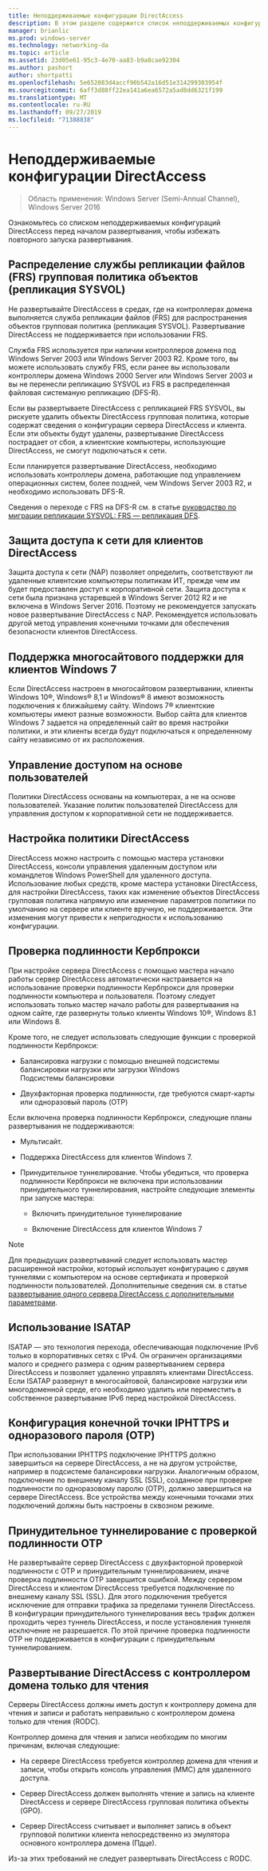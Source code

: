 ```yaml
---
title: Неподдерживаемые конфигурации DirectAccess
description: В этом разделе содержится список неподдерживаемых конфигураций DirectAccess в Windows Server 2016.
manager: brianlic
ms.prod: windows-server
ms.technology: networking-da
ms.topic: article
ms.assetid: 23d05e61-95c3-4e70-aa83-b9a8cae92304
ms.author: pashort
author: shortpatti
ms.openlocfilehash: 5e652083d4accf90b542a16d51e314299303954f
ms.sourcegitcommit: 6aff3d88ff22ea141a6ea6572a5ad8dd6321f199
ms.translationtype: MT
ms.contentlocale: ru-RU
ms.lasthandoff: 09/27/2019
ms.locfileid: "71388838"
---
```

# <a name="directaccess-unsupported-configurations"></a>Неподдерживаемые конфигурации DirectAccess

>Область применения: Windows Server (Semi-Annual Channel), Windows Server 2016

Ознакомьтесь со списком неподдерживаемых конфигураций DirectAccess перед началом развертывания, чтобы избежать повторного запуска развертывания.  

## <a name="bkmk_frs"></a>Распределение службы репликации файлов (FRS) групповая политика объектов (репликация SYSVOL)  
Не развертывайте DirectAccess в средах, где на контроллерах домена выполняется служба репликации файлов (FRS) для распространения объектов групповая политика (репликация SYSVOL). Развертывание DirectAccess не поддерживается при использовании FRS.  
  
Служба FRS используется при наличии контроллеров домена под Windows Server 2003 или Windows Server 2003 R2. Кроме того, вы можете использовать службу FRS, если ранее вы использовали контроллеры домена Windows 2000 Server или Windows Server 2003 и вы не перенесли репликацию SYSVOL из FRS в распределенная файловая системаную репликацию (DFS-R).  
  
Если вы развертываете DirectAccess с репликацией FRS SYSVOL, вы рискуете удалить объекты DirectAccess групповая политика, которые содержат сведения о конфигурации сервера DirectAccess и клиента. Если эти объекты будут удалены, развертывание DirectAccess пострадает от сбоя, а клиентские компьютеры, использующие DirectAccess, не смогут подключаться к сети.  
  
Если планируется развертывание DirectAccess, необходимо использовать контроллеры домена, работающие под управлением операционных систем, более поздней, чем Windows Server 2003 R2, и необходимо использовать DFS-R.  
  
Сведения о переходе с FRS на DFS-R см. в статье [руководство по миграции репликации SYSVOL: FRS — репликация DFS](https://technet.microsoft.com/library/dd640019(v=ws.10).aspx).  
  
## <a name="bkmk_nap"></a>Защита доступа к сети для клиентов DirectAccess  
Защита доступа к сети (NAP) позволяет определить, соответствуют ли удаленные клиентские компьютеры политикам ИТ, прежде чем им будет предоставлен доступ к корпоративной сети. Защита доступа к сети была признана устаревшей в Windows Server 2012 R2 и не включена в Windows Server 2016. Поэтому не рекомендуется запускать новое развертывание DirectAccess с NAP. Рекомендуется использовать другой метод управления конечными точками для обеспечения безопасности клиентов DirectAccess.  
  
## <a name="bkmk_multi"></a>Поддержка многосайтового поддержки для клиентов Windows 7  
Если DirectAccess настроен в многосайтовом развертывании, клиенты Windows 10&reg;, Windows&reg; 8,1 и Windows&reg; 8 имеют возможность подключения к ближайшему сайту.  Windows 7&reg; клиентские компьютеры имеют разные возможности. Выбор сайта для клиентов Windows 7 задается на определенный сайт во время настройки политики, и эти клиенты всегда будут подключаться к определенному сайту независимо от их расположения.  
  
## <a name="bkmk_user"></a>Управление доступом на основе пользователей  
Политики DirectAccess основаны на компьютерах, а не на основе пользователей. Указание политик пользователей DirectAccess для управления доступом к корпоративной сети не поддерживается.  
  
## <a name="bkmk_policy"></a>Настройка политики DirectAccess  
DirectAccess можно настроить с помощью мастера установки DirectAccess, консоли управления удаленным доступом или командлетов Windows PowerShell для удаленного доступа. Использование любых средств, кроме мастера установки DirectAccess, для настройки DirectAccess, таких как изменение объектов DirectAccess групповая политика напрямую или изменение параметров политики по умолчанию на сервере или клиенте вручную, не поддерживается. Эти изменения могут привести к непригодности к использованию конфигурации.  
  
## <a name="bkmk_kerb"></a>Проверка подлинности Кербпрокси  
При настройке сервера DirectAccess с помощью мастера начало работы сервер DirectAccess автоматически настраивается на использование проверки подлинности Кербпрокси для проверки подлинности компьютера и пользователя. Поэтому следует использовать только мастер начало работы для развертывания на одном сайте, где развернуты только клиенты Windows 10&reg;, Windows 8.1 или Windows 8.  
  
Кроме того, не следует использовать следующие функции с проверкой подлинности Кербпрокси:  
  
-   Балансировка нагрузки с помощью внешней подсистемы балансировки нагрузки или загрузки Windows   
    Подсистемы балансировки  
  
-   Двухфакторная проверка подлинности, где требуются смарт-карты или одноразовый пароль (OTP)  
  
Если включена проверка подлинности Кербпрокси, следующие планы развертывания не поддерживаются:  
  
-   Мультисайт.  
  
-   Поддержка DirectAccess для клиентов Windows 7.  
  
-   Принудительное туннелирование. Чтобы убедиться, что проверка подлинности Кербпрокси не включена при использовании принудительного туннелирования, настройте следующие элементы при запуске мастера:  
  
    -   Включить принудительное туннелирование  
  
    -   Включение DirectAccess для клиентов Windows 7  
  
> [!NOTE]  
> Для предыдущих развертываний следует использовать мастер расширенной настройки, который использует конфигурацию с двумя туннелями с компьютером на основе сертификата и проверкой подлинности пользователей. Дополнительные сведения см. в статье [развертывание одного сервера DirectAccess с дополнительными параметрами](../../remote-access/directaccess/single-server-advanced/Deploy-a-Single-DirectAccess-Server-with-Advanced-Settings.md).  
  
## <a name="bkmk_isa"></a>Использование ISATAP  
ISATAP — это технология перехода, обеспечивающая подключение IPv6 только в корпоративных сетях с IPv4. Он ограничен организациями малого и среднего размера с одним развертыванием сервера DirectAccess и позволяет удаленно управлять клиентами DirectAccess. Если ISATAP развернут в многосайтовой, балансировке нагрузки или многодоменной среде, его необходимо удалить или переместить в собственное развертывание IPv6 перед настройкой DirectAccess.  
  
## <a name="bkmk_iphttps"></a>Конфигурация конечной точки IPHTTPS и одноразового пароля (OTP)  
При использовании IPHTTPS подключение IPHTTPS должно завершиться на сервере DirectAccess, а не на другом устройстве, например в подсистеме балансировки нагрузки. Аналогичным образом, подключение по внешнему каналу SSL (SSL), созданное при проверке подлинности по одноразовому паролю (OTP), должно завершиться на сервере DirectAccess. Все устройства между конечными точками этих подключений должны быть настроены в сквозном режиме.  
  
## <a name="bkmk_ft"></a>Принудительное туннелирование с проверкой подлинности OTP  
Не развертывайте сервер DirectAccess с двухфакторной проверкой подлинности с OTP и принудительным туннелированием, иначе проверка подлинности OTP завершится ошибкой. Между сервером DirectAccess и клиентом DirectAccess требуется подключение по внешнему каналу SSL (SSL). Для этого подключения требуется исключение для отправки трафика за пределами туннеля DirectAccess. В конфигурации принудительного туннелирования весь трафик должен проходить через туннель DirectAccess, и после установления туннеля исключение не разрешается. По этой причине проверка подлинности OTP не поддерживается в конфигурации с принудительным туннелированием.  
  
## <a name="bkmk_rodc"></a>Развертывание DirectAccess с контроллером домена только для чтения  
Серверы DirectAccess должны иметь доступ к контроллеру домена для чтения и записи и работать неправильно с контроллером домена только для чтения (RODC).  
  
Контроллер домена для чтения и записи необходим по многим причинам, включая следующие:  
  
-   На сервере DirectAccess требуется контроллер домена для чтения и записи, чтобы открыть консоль управления (MMC) для удаленного доступа.  
  
-   Сервер DirectAccess должен выполнять чтение и запись на клиенте DirectAccess и сервере DirectAccess групповая политика объекты (GPO).  
  
-   Сервер DirectAccess считывает и выполняет запись в объект групповой политики клиента непосредственно из эмулятора основного контроллера домена (Пдце).  
  
Из-за этих требований не следует развертывать DirectAccess с RODC.  
  


